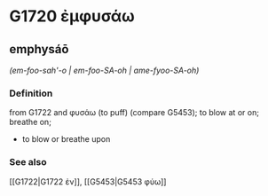 # G1720 ἐμφυσάω

## emphysáō

_(em-foo-sah'-o | em-foo-SA-oh | ame-fyoo-SA-oh)_

### Definition

from G1722 and φυσάω (to puff) (compare G5453); to blow at or on; breathe on; 

- to blow or breathe upon

### See also

[[G1722|G1722 ἐν]], [[G5453|G5453 φύω]]
